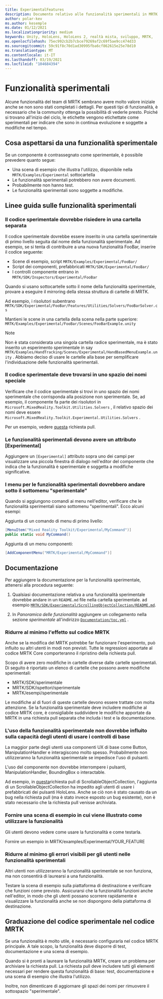 ```yaml
---
title: ExperimentalFeatures
description: Documento relativo alle funzionalità sperimentali in MRTK.
author: polar-kev
ms.author: kesemple
ms.date: 01/12/2021
ms.localizationpriority: medium
keywords: Unity, HoloLens, HoloLens 2, realtà mista, sviluppo, MRTK,
ms.openlocfilehash: 75ec992cb2b7cbce79269af2c69f5ae9cc474d33
ms.sourcegitcommit: 59c91f8c70d1ad30995fba6cf862615e25e78d10
ms.translationtype: MT
ms.contentlocale: it-IT
ms.lasthandoff: 03/19/2021
ms.locfileid: "104684394"
---
```

# <a name="experimental-features"></a>Funzionalità sperimentali

Alcune funzionalità del team di MRTK sembrano avere molto valore iniziale anche se non sono stati completati i dettagli. Per questi tipi di funzionalità, è necessario che la community ottenga la possibilità di vederle presto. Poiché si trovano all'inizio del ciclo, le etichette vengono etichettate come sperimentali per indicare che sono in continua evoluzione e soggette a modifiche nel tempo.

## <a name="what-to-expect-from-an-experimental-feature"></a>Cosa aspettarsi da una funzionalità sperimentale

Se un componente è contrassegnato come sperimentale, è possibile prevedere quanto segue:

- Una scena di esempio che illustra l'utilizzo, disponibile nella `MRTK/Examples/Experimental` sottocartella
- Le funzionalità sperimentali potrebbero non avere documenti.
- Probabilmente non hanno test.
- Le funzionalità sperimentali sono soggette a modifiche.

## <a name="experimental-feature-guidelines"></a>Linee guida sulle funzionalità sperimentali

### <a name="experimental-code-should-live-in-a-separate-folder"></a>Il codice sperimentale dovrebbe risiedere in una cartella separata

Il codice sperimentale dovrebbe essere inserito in una cartella sperimentale di primo livello seguita dal nome della funzionalità sperimentale. Ad esempio, se si tenta di contribuire a una nuova funzionalità FooBar, inserire il codice seguente:

- Scene di esempio, script `MRTK/Examples/Experimental/FooBar/`
- Script dei componenti, prefabbricati `MRTK/SDK/Experimental/FooBar/`
- I controlli componente entrano in `MRTK/SDK/Inspectors/Experimental/FooBar`

Quando si usano sottocartelle sotto il nome della funzionalità sperimentale, provare a eseguire il mirroring della stessa struttura di cartelle di MRTK.

Ad esempio, i risolutori subentrano `MRTK/SDK/Experimental/FooBar/Features/Utilities/Solvers/FooBarSolver.cs`

Mantieni le scene in una cartella della scena nella parte superiore: `MRTK/Examples/Experimental/FooBar/Scenes/FooBarExample.unity`

> [!NOTE]
> Non è stata considerata una singola cartella radice sperimentale, ma è stato inserito un esperimento sperimentale in say `MRTK/Examples/HandTracking/Scenes/Experimental/HandBasedMenuExample.unity` . Abbiamo deciso di usare le cartelle alla base per semplificare l'individuazione delle funzionalità sperimentali.

### <a name="experimental-code-should-be-in-a-special-namespace"></a>Il codice sperimentale deve trovarsi in uno spazio dei nomi speciale

Verificare che il codice sperimentale si trovi in uno spazio dei nomi sperimentale che corrisponda alla posizione non sperimentale. Se, ad esempio, il componente fa parte dei risolutori in `Microsoft.MixedReality.Toolkit.Utilities.Solvers` , il relativo spazio dei nomi deve essere `Microsoft.MixedReality.Toolkit.Experimental.Utilities.Solvers` .

Per un esempio, vedere [questa](https://github.com/microsoft/MixedRealityToolkit-Unity/pull/4532) richiesta pull.

### <a name="experimental-features-should-have-an-experimental-attribute"></a>Le funzionalità sperimentali devono avere un attributo [Experimental]

Aggiungere un `[Experimental]` attributo sopra uno dei campi per visualizzare una piccola finestra di dialogo nell'editor del componente che indica che la funzionalità è sperimentale e soggetta a modifiche significative.

### <a name="menus-for-experimental-features-should-go-under-experimental-sub-menu"></a>I menu per le funzionalità sperimentali dovrebbero andare sotto il sottomenu "sperimentale"

Quando si aggiungono comandi ai menu nell'editor, verificare che le funzionalità sperimentali siano sottomenu "sperimentali". Ecco alcuni esempi:

Aggiunta di un comando di menu di primo livello:

```c#
[MenuItem("Mixed Reality Toolkit/Experimental/MyCommand")]
public static void MyCommand()
```

Aggiunta di un menu componenti:

```c#
[AddComponentMenu("MRTK/Experimental/MyCommand")]
```

## <a name="documentation"></a>Documentazione

Per aggiungere la documentazione per la funzionalità sperimentale, attenersi alla procedura seguente:

1. Qualsiasi documentazione relativa a una funzionalità sperimentale dovrebbe andare in un `README.md` file nella cartella sperimentale. ad esempio [`MRTK/SDK/Experimental/ScrollingObjectCollection/README.md`](../reference-docs/README.md).

1. In *Panoramica delle funzionalità* aggiungere un collegamento nella sezione *sperimentale* all'indirizzo [`Documentation/toc.yml`](../toc.yml) .

### <a name="minimize-impact-to-mrtk-code"></a>Ridurre al minimo l'effetto sul codice MRTK

Anche se la modifica del MRTK potrebbe far funzionare l'esperimento, può influito su altri utenti in modi non previsti.
Tutte le regressioni apportate al codice MRTK Core comporteranno il ripristino della richiesta pull.

Scopo di avere zero modifiche in cartelle diverse dalle cartelle sperimentali. Di seguito è riportato un elenco di cartelle che possono avere modifiche sperimentali:

- MRTK/SDK/sperimentale
- MRTK/SDK/ispettori/sperimentale
- MRTK/esempi/sperimentale

Le modifiche al di fuori di queste cartelle devono essere trattate con molta attenzione. Se la funzionalità sperimentale deve includere modifiche al codice MRTK core, è consigliabile suddividere le modifiche apportate da MRTK in una richiesta pull separata che includa i test e la documentazione.

### <a name="using-your-experimental-feature-should-not-impact-peoples-ability-to-use-core-controls"></a>L'uso della funzionalità sperimentale non dovrebbe influito sulla capacità degli utenti di usare i controlli di base

La maggior parte degli utenti usa componenti UX di base come Button, ManipulationHandler e interagiscono molto spesso. Probabilmente non utilizzeranno la funzionalità sperimentale se impedisce l'uso di pulsanti.

L'uso del componente non dovrebbe interrompere i pulsanti, ManipulationHandler, BoundingBox o interactable.

Ad esempio, in [questa](https://github.com/microsoft/MixedRealityToolkit-Unity/pull/6001)richiesta pull di ScrollableObjectCollection, l'aggiunta di un ScrollableObjectCollection ha impedito agli utenti di usare i prefabbricati dei pulsanti HoloLens. Anche se ciò non è stato causato da un bug nella richiesta pull (ma è stato invece esposto un bug esistente), non è stato necessario che la richiesta pull venisse archiviata.

### <a name="provide-an-example-scene-that-demonstrates-how-to-use-the-feature"></a>Fornire una scena di esempio in cui viene illustrato come utilizzare la funzionalità

Gli utenti devono vedere come usare la funzionalità e come testarla.

Fornire un esempio in MRTK/examples/Experimental/YOUR_FEATURE

### <a name="minimize-user-visible-flaws-in-experimental-features"></a>Ridurre al minimo gli errori visibili per gli utenti nelle funzionalità sperimentali

Altri utenti non utilizzeranno la funzionalità sperimentale se non funziona, ma non consentirà di laurearsi a una funzionalità.

Testare la scena di esempio sulla piattaforma di destinazione e verificare che funzioni come previsto. Assicurarsi che la funzionalità funzioni anche nell'editor, in modo che gli utenti possano scorrere rapidamente e visualizzare la funzionalità anche se non dispongono della piattaforma di destinazione.

## <a name="graduating-experimental-code-into-mrtk-code"></a>Graduazione del codice sperimentale nel codice MRTK

Se una funzionalità è molto utile, è necessario configurarla nel codice MRTK principale. A tale scopo, la funzionalità deve disporre di test, documentazione e una scena di esempio.

Quando si è pronti a laureare la funzionalità MRTK, creare un problema per archiviare la richiesta pull. La richiesta pull deve includere tutti gli elementi necessari per rendere questa funzionalità di base: test, documentazione e una scena di esempio che illustra l'utilizzo.

Inoltre, non dimenticare di aggiornare gli spazi dei nomi per rimuovere il sottospazio "sperimentale".
